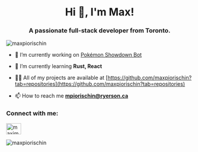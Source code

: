 <h1 align="center">Hi 👋, I'm Max!</h1>
<h3 align="center">A passionate full-stack developer from Toronto.</h3>

<p align="left"> <img src="https://komarev.com/ghpvc/?username=maxpiorischin&label=Profile%20views&color=0e75b6&style=flat" alt="maxpiorischin" /> </p>

- 🔭 I’m currently working on [Pokémon Showdown Bot](https://github.com/maxpiorischin/ShowdownBot)

- 🌱 I’m currently learning **Rust, React**

- 👨‍💻 All of my projects are available at [https://github.com/maxpiorischin?tab=repositories](https://github.com/maxpiorischin?tab=repositories)

- 📫 How to reach me **mpiorischin@ryerson.ca**

<h3 align="left">Connect with me:</h3>
<p align="left">
<a href="https://linkedin.com/in/maximpiorischin" target="blank"><img align="center" src="https://raw.githubusercontent.com/rahuldkjain/github-profile-readme-generator/master/src/images/icons/Social/linked-in-alt.svg" alt="maximpiorischin" height="30" width="40" /></a>
</p>

<p><img align="center" src="https://github-readme-stats.vercel.app/api/top-langs?username=maxpiorischin&show_icons=true&theme=dark&locale=en&layout=compact" alt="maxpiorischin" /></p>
